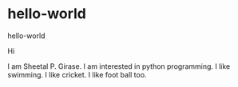 # hello-world
hello-world

Hi

I am Sheetal P. Girase. I am interested in python programming. 
I like swimming.
I like cricket.
I like foot ball too.
